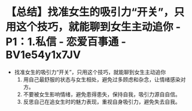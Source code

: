 # 【总结】找准女生的吸引力“开关”，只用这个技巧，就能聊到女生主动追你 - P1：1.私信 - 恋爱百事通 - BV1e54y1x7JV

-   找准女生的吸引力“开关”，只用这个技巧，就能聊到女生主动追你
    1.  用自己最舒服的状态与女生相处，避免过多顾虑和杂念，让情绪感染对方。
    2.  不要被女生影响情绪，避免患得患失，保持自我，吸引力源自自信。
    3.  反思自己在追女生时的魅力表现，重视自身吸引力，避免失去自我。